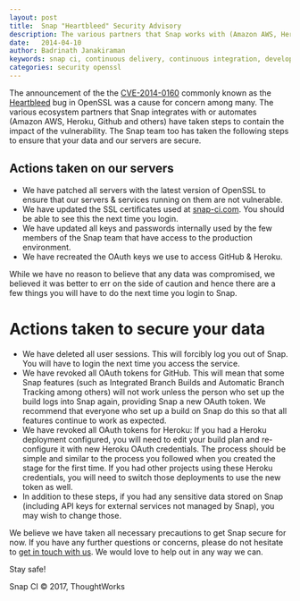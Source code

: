 ```yaml
---
layout: post
title:  Snap "Heartbleed" Security Advisory
description: The various partners that Snap works with (Amazon AWS, Heroku, Github etc) have taken steps to contain the impact of the Heartbleed vulnerability.
date:   2014-04-10
author: Badrinath Janakiraman
keywords: snap ci, continuous delivery, continuous integration, developer tools, github, heartbleed, openssl, heroku, aws
categories: security openssl
---
```


The announcement of the the [CVE-2014-0160](https://cve.mitre.org/cgi-bin/cvename.cgi?name=CVE-2014-0160) commonly known as the [Heartbleed](http://heartbleed.com/) bug in OpenSSL was a cause for concern among many. The various ecosystem partners that Snap integrates with or automates (Amazon AWS, Heroku, Github and others) have taken steps to contain the impact of the vulnerability. The Snap team too has taken the following steps to ensure that your data and our servers are secure.


## Actions taken on our servers

* We have patched all servers with the latest version of OpenSSL to ensure that our servers & services running on them are not vulnerable.
* We have updated the SSL certificates used at [snap-ci.com](https://snap-ci.com). You should be able to see this the next time you login.
* We have updated all keys and passwords internally used by the few members of the Snap team that have access to the production environment.
* We have recreated the OAuth keys we use to access GitHub & Heroku.

While we have no reason to believe that any data was compromised, we believed it was better to err on the side of caution and hence there are a few things you will have to do the next time you login to Snap.


# Actions taken to secure your data

* We have deleted all user sessions. This will forcibly log you out of Snap. You will have to login the next time you access the service.
* We have revoked all OAuth tokens for GitHub. This will mean that some Snap features (such as Integrated Branch Builds and Automatic Branch Tracking among others) will not work unless the person who set up the build logs into Snap again, providing Snap a new OAuth token. We recommend that everyone who set up a build on Snap do this so that all features continue to work as expected.
* We have revoked all OAuth tokens for Heroku: If you had a Heroku deployment configured, you will need to edit your build plan and re-configure it with new Heroku OAuth credentials. The process should be simple and similar to the process you followed when you created the stage for the first time. If you had other projects using these Heroku credentials, you will need to switch those deployments to use the new token as well.
* In addition to these steps, if you had any sensitive data stored on Snap (including API keys for external services not managed by Snap), you may wish to change those.


We believe we have taken all necessary precautions to get Snap secure for now. If you have any further questions or concerns, please do not hesitate to [get in touch with us](https://snap-ci.com/contact-us). We would love to help out in any way we can.


Stay safe!

 
Snap CI © 2017, ThoughtWorks
